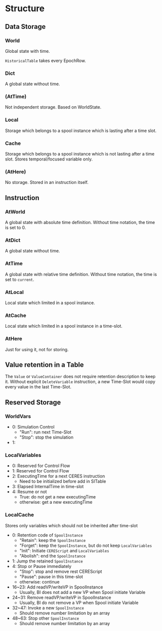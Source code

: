 Structure
====

## Data Storage

### World

Global state with time.

`HistoricalTable` takes every EpochRow.

### Dict

A global state without time.

### (AtTime)

Not independent storage.
Based on WorldState.

### Local

Storage which belongs to a spool instance which is lasting after a time slot.

### Cache

Storage which belongs to a spool instance which is not lasting after a time slot.
Stores temporal/focused variable only.

### (AtHere)

No storage.
Stored in an instruction itself.

## Instruction

### AtWorld

A global state with absolute time definition.
Without time notation, the time is set to 0.

### AtDict

A global state without time.

### AtTime

 A global state with relative time definition.
Without time notation, the time is set to `current`.

### AtLocal

Local state which limited in a spool instance.

### AtCache

Local state which limited in a spool instance in a time-slot.

### AtHere

Just for using it, not for storing.


## Value retention in a Table

The `Value` or `ValueContainer` does not require retention description to keep it.
Without explicit `DeleteVariable` instruction, a new Time-Slot would copy every value in the last Time-Slot.

## Reserved Storage

### WorldVars

* 0: Simulation Control
  * "Run": run next Time-Slot
  * "Stop": stop the simulation
* 1: 

### LocalVariables

* 0: Reserved for Control Flow
* 1: Reserved for Control Flow
* 2: ExecutingTime for a next CERES instruction
  * Need to be initialized before add in SITable
* 3: Elapsed InternalTime in time-slot
* 4: Resume or not
  * True: do not get a new executingTime
  * otherwise: get a new executingTime

### LocalCache

Stores only variables which should not be inherited after time-slot

* 0: Retention code of `SpoolInstance`
  * "Retain": keep the `SpoolInstance`
  * "Forget": keep the `SpoolInstance`, but do not keep `LocalVariables`
  * "Init": Initiate `CEREScript` and `LocalVariables`
  * "Abolish": end the `SpoolInstance`
* 1: Jump the retained `SpoolInstance`
* 4: Stop or Pause immediately
  * "Stop": stop and remove rest CEREScript
  * "Pause": pause in this time-slot
  * otherwise: continue
* 16~23: Add readVP/writeVP in SpoolInstance
  * Usually, BI does not add a new VP when Spool initiate Variable
* 24~31: Remove readVP/writeVP in SpoolInstance
  * Usually, BI do not remove a VP when Spool initiate Variable
* 32~47: Invoke a new `SpoolInstance`
  * Should remove number limitation by an array
* 48~63: Stop other `SpoolInstance`
  * Should remove number limitation by an array
